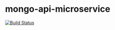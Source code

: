 # mongo-api-microservice

[![Build Status](https://travis-ci.org/kobylyanskiy/mongo-api-microservice.svg?branch=master)](https://travis-ci.org/kobylyanskiy/mongo-api-microservice)
